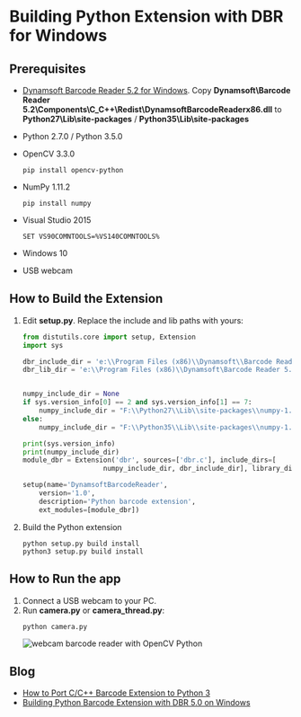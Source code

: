 # Building Python Extension with DBR for Windows

## Prerequisites
* [Dynamsoft Barcode Reader 5.2 for Windows][0]. Copy **Dynamsoft\Barcode Reader 5.2\Components\C_C++\Redist\DynamsoftBarcodeReaderx86.dll** to **Python27\Lib\site-packages** / **Python35\Lib\site-packages**
* Python 2.7.0 / Python 3.5.0
* OpenCV 3.3.0

    ```
    pip install opencv-python
    ```
* NumPy 1.11.2

    ```
    pip install numpy
    ```
* Visual Studio 2015

    ```
    SET VS90COMNTOOLS=%VS140COMNTOOLS%
    ```
* Windows 10
* USB webcam

## How to Build the Extension
1. Edit **setup.py**. Replace the include and lib paths with yours:

    ```python
    from distutils.core import setup, Extension
    import sys

    dbr_include_dir = 'e:\\Program Files (x86)\\Dynamsoft\\Barcode Reader 5.2\\Components\\C_C++\\Include'
    dbr_lib_dir = 'e:\\Program Files (x86)\\Dynamsoft\Barcode Reader 5.2\\Components\\C_C++\\Lib'


    numpy_include_dir = None
    if sys.version_info[0] == 2 and sys.version_info[1] == 7:
        numpy_include_dir = "F:\\Python27\\Lib\\site-packages\\numpy-1.11.2-py2.7-win32.egg\\numpy\\core\\include\\numpy"
    else:
        numpy_include_dir = "F:\\Python35\\Lib\\site-packages\\numpy-1.11.2-py3.5-win32.egg\\numpy\\core\\include\\numpy"

    print(sys.version_info)
    print(numpy_include_dir)
    module_dbr = Extension('dbr', sources=['dbr.c'], include_dirs=[
                        numpy_include_dir, dbr_include_dir], library_dirs=[dbr_lib_dir], libraries=['DBRx86'])

    setup(name='DynamsoftBarcodeReader',
        version='1.0',
        description='Python barcode extension',
        ext_modules=[module_dbr])


    ```

2. Build the Python extension

    ```
    python setup.py build install
    python3 setup.py build install
    ```

## How to Run the app
1. Connect a USB webcam to your PC.
2. Run **camera.py** or **camera_thread.py**:
    ```
    python camera.py
    ```
    ![webcam barcode reader with OpenCV Python](http://www.codepool.biz/wp-content/uploads/2017/04/python-barcode-reader.PNG)

## Blog
* [How to Port C/C++ Barcode Extension to Python 3](http://www.codepool.biz/cc-barcode-extension-python-3.html)
* [Building Python Barcode Extension with DBR 5.0 on Windows][2]

[0]:http://www.dynamsoft.com/Downloads/Dynamic-Barcode-Reader-Download.aspx
[1]:http://stackoverflow.com/questions/2817869/error-unable-to-find-vcvarsall-bat
[2]:http://www.codepool.biz/python-barcode-extension-dbr-windows.html
